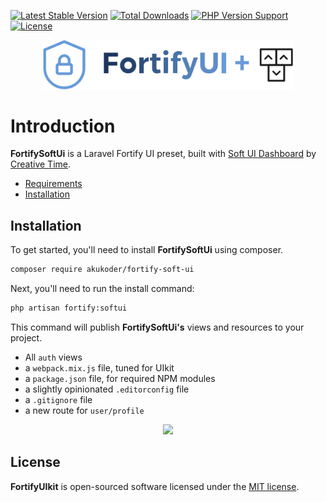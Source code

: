 [![Latest Stable Version](https://img.shields.io/github/v/release/proxeuse/fortify-tabler?style=flat-square)](https://packagist.org/packages/proxeuse/fortify-tabler) [![Total Downloads](https://img.shields.io/packagist/dt/proxeuse/fortify-tabler?style=flat-square)](https://packagist.org/packages/proxeuse/fortify-tabler) [![PHP Version Support](https://img.shields.io/packagist/php-v/proxeuse/fortify-tabler?style=flat-square)](https://packagist.org/packages/proxeuse/fortify-tabler)
[![License](https://img.shields.io/github/license/Proxeuse/fortify-tabler?style=flat-square)](https://github.com/Proxeuse/fortify-tabler/blob/master/LICENSE.md)

<p align="center">
<img width="400" src="https://github.com/akukoder/fortify-soft-ui/raw/master/fortify-soft-ui.png">
</p>


# Introduction

**FortifySoftUi** is a Laravel Fortify UI preset, built with [Soft UI Dashboard](https://www.creative-tim.com/product/soft-ui-dashboard) by [Creative Time](https://www.creative-tim.com).

- [Requirements](#requirements)
- [Installation](#installation)

<a name="installation"></a>
## Installation

To get started, you'll need to install **FortifySoftUi** using composer.

```bash
composer require akukoder/fortify-soft-ui
```

Next, you'll need to run the install command:

```bash
php artisan fortify:softui
```

This command will publish **FortifySoftUi's** views and resources to your project.

- All `auth` views
- a `webpack.mix.js` file, tuned for UIkit
- a `package.json` file, for required NPM modules
- a slightly opinionated `.editorconfig` file
- a `.gitignore` file
- a new route for `user/profile`

<p align="center"><img  src="https://github.com/zacksmash/fortify-uikit/raw/master/fortify-uikit-screenshot.png"></p>

## License

**FortifyUIkit** is open-sourced software licensed under the [MIT license](LICENSE.md).
